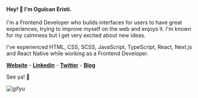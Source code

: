 #### Hey! 👋 I'm Ogulcan Eristi.

I'm a Frontend Developer who builds interfaces for users to have great experiences, trying to improve myself on the web and enjoys it. I'm known for my calmness but I get very excited about new ideas.

I've experienced HTML, CSS, SCSS, JavaScript, TypeScript, React, Next.js and React Native while working as a Frontend Developer.

**[Website](https://www.ogulcaneristi.com)** - **[Linkedin](https://www.linkedin.com/in/ogulcaneristi/)** - **[Twitter](https://twitter.com/olcaneristi)** - **[Blog](https://medium.com/@olcaneristi)**

See ya! 🤙

![gifyu](https://media.giphy.com/media/ui1hpJSyBDWlG/giphy.gif)
